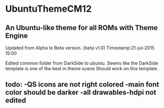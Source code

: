 # UbuntuThemeCM12
An Ubuntu-like theme for all ROMs with Theme Engine
---------------------------------------------------
Updated from Alpha to Beta version. (beta v1.0)
Timestamp:21-jul-2015 15:00

Edited common folder from DarkSide to ubuntu.
Seems like the DarkSide template is one of the best in theme scene
Should work on this template.

todo:
-QS icons are not right colored
-main font color should be darker
-all drawables-hdpi not edited
-------------------------------------------------

